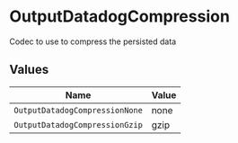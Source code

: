 # OutputDatadogCompression

Codec to use to compress the persisted data


## Values

| Name                           | Value                          |
| ------------------------------ | ------------------------------ |
| `OutputDatadogCompressionNone` | none                           |
| `OutputDatadogCompressionGzip` | gzip                           |